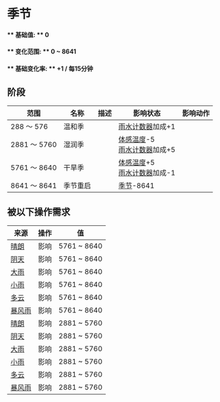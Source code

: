 # 季节  
#### ** 基础值: ** 0   
#### ** 变化范围: ** 0 ~ 8641  
#### ** 基础变化率: ** +1 / 每15分钟  
## 阶段  
范围  |  名称  |  描述  |  影响状态  |  影响动作  
----  |  ----  |  ----  |  ----  |  ----  
288 ～ 576  |  温和季  |    |  [雨水计数器](RainCounter.md)加成+1  |    
2881 ～ 5760  |  湿润季  |    |  [体感温度](TemperaturePerceived.md)-5<br>[雨水计数器](RainCounter.md)加成+5  |    
5761 ～ 8640  |  干旱季  |    |  [体感温度](TemperaturePerceived.md)+5<br>[雨水计数器](RainCounter.md)加成-1  |    
8641 ～ 8641  |  季节重启  |    |  [季节](Seasons.md)-8641  |    
## 被以下操作需求  
来源  |  操作  |  值  
----  |  ----  |  ----  
[晴朗](TropicalIsland_Clear.md)  |  影响  |  5761 ~ 8640  
[阴天](TropicalIsland_Cloudy.md)  |  影响  |  5761 ~ 8640  
[大雨](TropicalIsland_HeavyRain.md)  |  影响  |  5761 ~ 8640  
[小雨](TropicalIsland_LightRain.md)  |  影响  |  5761 ~ 8640  
[多云](TropicalIsland_PartiallyCloudy.md)  |  影响  |  5761 ~ 8640  
[暴风雨](TropicalIsland_Storm.md)  |  影响  |  5761 ~ 8640  
[晴朗](TropicalIsland_Clear.md)  |  影响  |  2881 ~ 5760  
[阴天](TropicalIsland_Cloudy.md)  |  影响  |  2881 ~ 5760  
[大雨](TropicalIsland_HeavyRain.md)  |  影响  |  2881 ~ 5760  
[小雨](TropicalIsland_LightRain.md)  |  影响  |  2881 ~ 5760  
[多云](TropicalIsland_PartiallyCloudy.md)  |  影响  |  2881 ~ 5760  
[暴风雨](TropicalIsland_Storm.md)  |  影响  |  2881 ~ 5760  


<script>document.title="季节 - 卡牌生存百科 Card Survival Wiki";</script>